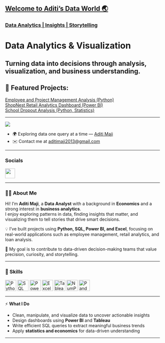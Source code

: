 <div>

## [Welcome to Aditi’s Data World 🌏](https://github.com/aditimaji)

### [Data Analytics | Insights | Storytelling](https://linkedin.com/in/aditimaji)

Data Analytics & Visualization  
====================================  

Turning **data into decisions** through analysis, visualization, and business understanding.  
------------------------------------

## 🌟 Featured Projects:
[Employee and Project Management Analysis (Python)](https://github.com/aditimaji/Employee-and-Project-Management-Analysis-)  
[ShopNest Retail Analytics Dashboard (Power BI)](https://github.com/aditimaji/Retail-Analytics-Dashboard)  
[School Dropout Analysis (Python, Statistics)](https://github.com/aditimaji/-Analysis-of-School-Dropouts-in-Rural-India)

---

![](https://komarev.com/ghpvc/?username=aditimaji&label=PROFILE+VIEWS)

* 🌍  Exploring data one query at a time — [Aditi Maji](https://linkedin.com/in/aditimaji)
* ✉️  Contact me at [aditimaji2013@gmail.com](mailto:aditimaji2013@gmail.com)

---

### Socials  

<p align="left"> 
<a href="https://www.linkedin.com/in/aditimaji" target="_blank" rel="noreferrer"><img src="https://raw.githubusercontent.com/danielcranney/readme-generator/main/public/icons/socials/linkedin.svg" width="32" height="32" /></a> 
</p>

---

### 👩‍💻 About Me  

Hi! I’m **Aditi Maji**, a **Data Analyst** with a background in **Economics** and a strong interest in **business analytics**.  
I enjoy exploring patterns in data, finding insights that matter, and visualizing them to tell stories that drive smart decisions.

💡 I’ve built projects using **Python, SQL, Power BI, and Excel**, focusing on real-world applications such as employee management, retail analytics, and loan analysis.

🎯 My goal is to contribute to data-driven decision-making teams that value precision, curiosity, and storytelling.

---

### 🧠 Skills  

<p align="left">
<a href="https://www.python.org/" target="_blank" rel="noreferrer"><img src="https://raw.githubusercontent.com/danielcranney/readme-generator/main/public/icons/skills/python-colored.svg" width="36" height="36" alt="Python" /></a>
<a href="https://www.mysql.com/" target="_blank" rel="noreferrer"><img src="https://raw.githubusercontent.com/danielcranney/readme-generator/main/public/icons/skills/mysql-colored.svg" width="36" height="36" alt="SQL" /></a>
<a href="https://powerbi.microsoft.com/" target="_blank" rel="noreferrer"><img src="https://cdn.worldvectorlogo.com/logos/power-bi.svg" width="36" height="36" alt="Power BI" /></a>
  <a href="https://www.microsoft.com/en/microsoft-365/excel" target="_blank" rel="noreferrer"><img src="https://img.icons8.com/?size=100&id=117561&format=png&color=000000" width="36" height="36" alt="Excel" /></a>
<a href="https://public.tableau.com" target="_blank" rel="noreferrer"><img src="https://img.icons8.com/?size=100&id=9Kvi1p1F0tUo&format=png&color=000000" width="36" height="36" alt="Tableau" /></a>
<a href="https://numpy.org/" target="_blank" rel="noreferrer"><img src="https://img.icons8.com/?size=100&id=aR9CXyMagKIS&format=png&color=000000" width="36" height="36" alt="NumPy" /></a>
<a href="https://pandas.pydata.org/" target="_blank" rel="noreferrer"><img src="https://img.icons8.com/?size=100&id=xSkewUSqtErH&format=png&color=000000" width="36" height="36" alt="Pandas" /></a>
</p>

---

⚡ **What I Do**
- Clean, manipulate, and visualize data to uncover actionable insights  
- Design dashboards using **Power BI** and **Tableau**  
- Write efficient SQL queries to extract meaningful business trends  
- Apply **statistics and economics** for data-driven understanding  

---
 
</div>
